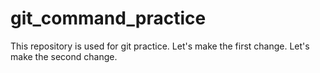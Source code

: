 # git_command_practice

This repository is used for git practice.
Let's make the first change.
Let's make the second change.

